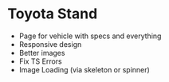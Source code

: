 # Toyota Stand

- Page for vehicle with specs and everything
- Responsive design
- Better images
- Fix TS Errors
- Image Loading (via skeleton or spinner)
